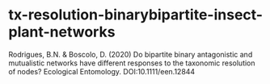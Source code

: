 # tx-resolution-binarybipartite-insect-plant-networks
Rodrigues, B.N. & Boscolo, D. (2020) Do bipartite binary antagonistic and mutualistic networks have different responses to the taxonomic resolution of nodes? Ecological Entomology. DOI:10.1111/een.12844
